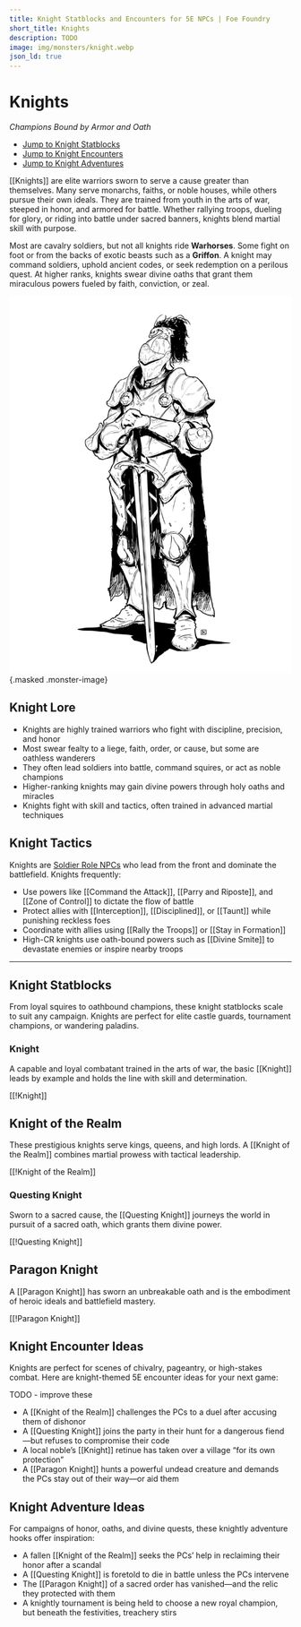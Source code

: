 ```yaml
---
title: Knight Statblocks and Encounters for 5E NPCs | Foe Foundry
short_title: Knights
description: TODO
image: img/monsters/knight.webp
json_ld: true
---
```


# Knights

*Champions Bound by Armor and Oath*

- [Jump to Knight Statblocks](#knight-statblocks)
- [Jump to Knight Encounters](#knight-encounter-ideas)
- [Jump to Knight Adventures](#knight-adventure-ideas)

[[Knights]] are elite warriors sworn to serve a cause greater than themselves. Many serve monarchs, faiths, or noble houses, while others pursue their own ideals. They are trained from youth in the arts of war, steeped in honor, and armored for battle. Whether rallying troops, dueling for glory, or riding into battle under sacred banners, knights blend martial skill with purpose.

Most are cavalry soldiers, but not all knights ride **Warhorses**. Some fight on foot or from the backs of exotic beasts such as a **Griffon**. A knight may command soldiers, uphold ancient codes, or seek redemption on a perilous quest. At higher ranks, knights swear divine oaths that grant them miraculous powers fueled by faith, conviction, or zeal.

![TODO](../img/monsters/knight.webp){.masked .monster-image}

## Knight Lore

- Knights are highly trained warriors who fight with discipline, precision, and honor
- Most swear fealty to a liege, faith, order, or cause, but some are oathless wanderers
- They often lead soldiers into battle, command squires, or act as noble champions
- Higher-ranking knights may gain divine powers through holy oaths and miracles
- Knights fight with skill and tactics, often trained in advanced martial techniques

## Knight Tactics

Knights are [Soldier Role NPCs](../topics/monster_roles.md#soldier) who lead from the front and dominate the battlefield. Knights frequently:

- Use powers like [[Command the Attack]], [[Parry and Riposte]], and [[Zone of Control]] to dictate the flow of battle
- Protect allies with [[Interception]], [[Disciplined]], or [[Taunt]] while punishing reckless foes
- Coordinate with allies using [[Rally the Troops]] or [[Stay in Formation]]
- High-CR knights use oath-bound powers such as [[Divine Smite]] to devastate enemies or inspire nearby troops

---

## Knight Statblocks

From loyal squires to oathbound champions, these knight statblocks scale to suit any campaign. Knights are perfect for elite castle guards, tournament champions, or wandering paladins.

### Knight

A capable and loyal combatant trained in the arts of war, the basic [[Knight]] leads by example and holds the line with skill and determination.

[[!Knight]]

## Knight of the Realm

These prestigious knights serve kings, queens, and high lords. A [[Knight of the Realm]] combines martial prowess with tactical leadership.

[[!Knight of the Realm]]

### Questing Knight

Sworn to a sacred cause, the [[Questing Knight]] journeys the world in pursuit of a sacred oath, which grants them divine power.

[[!Questing Knight]]

## Paragon Knight

A [[Paragon Knight]] has sworn an unbreakable oath and is the embodiment of heroic ideals and battlefield mastery.

[[!Paragon Knight]]

## Knight Encounter Ideas

Knights are perfect for scenes of chivalry, pageantry, or high-stakes combat. Here are knight-themed 5E encounter ideas for your next game:

TODO - improve these

- A [[Knight of the Realm]] challenges the PCs to a duel after accusing them of dishonor
- A [[Questing Knight]] joins the party in their hunt for a dangerous fiend—but refuses to compromise their code
- A local noble’s [[Knight]] retinue has taken over a village “for its own protection”
- A [[Paragon Knight]] hunts a powerful undead creature and demands the PCs stay out of their way—or aid them

## Knight Adventure Ideas

For campaigns of honor, oaths, and divine quests, these knightly adventure hooks offer inspiration:

- A fallen [[Knight of the Realm]] seeks the PCs’ help in reclaiming their honor after a scandal
- A [[Questing Knight]] is foretold to die in battle unless the PCs intervene
- The [[Paragon Knight]] of a sacred order has vanished—and the relic they protected with them
- A knightly tournament is being held to choose a new royal champion, but beneath the festivities, treachery stirs